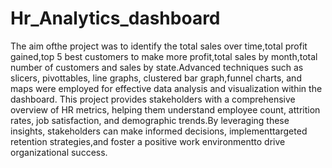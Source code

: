 # Hr_Analytics_dashboard
The aim ofthe project was to identify the total sales over time,total profit gained,top 5 best customers to make more profit,total sales by month,total number of customers and sales by state.Advanced techniques such as slicers, pivottables, line graphs, clustered bar graph,funnel charts, and maps were employed for effective data analysis and visualization within the dashboard.
This project provides stakeholders with a comprehensive overview of HR metrics, helping them understand employee count, attrition rates, job satisfaction, and demographic trends.By leveraging these insights, stakeholders can make informed decisions, implementtargeted retention strategies,and foster a positive work environmentto drive organizational success.


